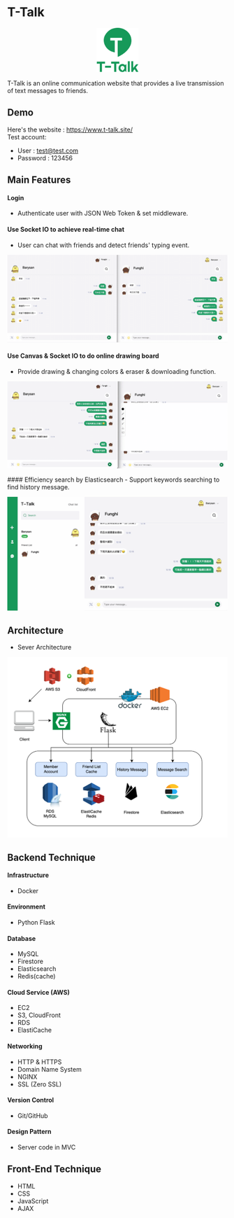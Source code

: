 # T-Talk

<p align="center">
<img src="https://raw.githubusercontent.com/yin0110/t-talk/main/static/img/logo.png" alt="drawing" width="95px"/>
</p>
T-Talk is an online communication website that provides a live transmission of text messages
to friends.

## Demo

Here's the website : https://www.t-talk.site/
</br>Test account:

- User : test@test.com
- Password : 123456

## Main Features

#### Login

- Authenticate user with JSON Web Token & set middleware.

#### Use Socket IO to achieve real-time chat

- User can chat with friends and detect friends' typing event.

<p align="center">
<img src="https://raw.githubusercontent.com/yin0110/t-talk/main/static/img/chat.gif" alt="drawing"/>
</p>

#### Use Canvas & Socket IO to do online drawing board

- Provide drawing & changing colors & eraser & downloading function.

<p align="center">
<img src="https://raw.githubusercontent.com/yin0110/t-talk/main/static/img/paint.gif" alt="drawing"/>
</p>
#### Efficiency search by Elasticsearch
- Support keywords searching to find history message.

<p align="center">
<img src="https://raw.githubusercontent.com/yin0110/t-talk/main/static/img/search.gif" alt="drawing"/>
</p>

## Architecture

- Sever Architecture

<img src="https://raw.githubusercontent.com/yin0110/t-talk/main/static/img/structure.png" alt="drawing"/>

## Backend Technique

#### Infrastructure

- Docker

#### Environment

- Python Flask

#### Database

- MySQL
- Firestore
- Elasticsearch
- Redis(cache)

#### Cloud Service (AWS)

- EC2
- S3, CloudFront
- RDS
- ElastiCache

#### Networking

- HTTP & HTTPS
- Domain Name System
- NGINX
- SSL (Zero SSL)

#### Version Control

- Git/GitHub

#### Design Pattern

- Server code in MVC

## Front-End Technique

- HTML
- CSS
- JavaScript
- AJAX

<!-- #### Key Points

- Use Socket IO to achieve real-time chat and use room & private room concept to create chatroom & detect the typing event.

- Use Canvas to combine with Socket IO to achieve online drawing board.
- To decrease data access latency, store friend list cache in redis.
- Do paging in history message and load 20 messages per time
- Accelerate history message searching speed by using elastic search. Also search related message.
- Use index in MySQL to accelerate the searching speed. -->
